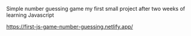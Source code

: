 Simple number guessing game my first small project after two weeks of learning Javascript

https://first-js-game-number-guessing.netlify.app/
